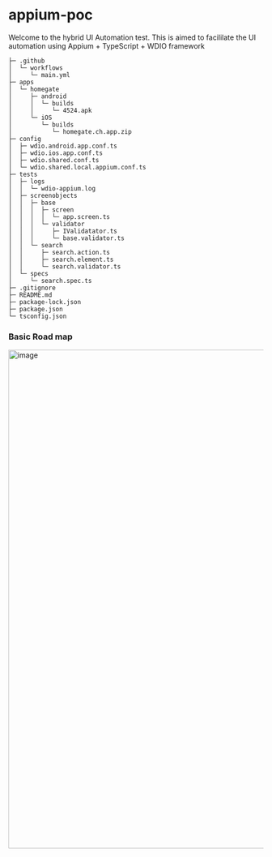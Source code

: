 # appium-poc
Welcome to the hybrid UI Automation test. This is aimed to facililate the UI automation using Appium + TypeScript + WDIO framework

```
├─ .github
│  └─ workflows
│     └─ main.yml
├─ apps
│  └─ homegate
│     ├─ android
│     │  └─ builds
│     │     └─ 4524.apk
│     └─ iOS
│        └─ builds
│           └─ homegate.ch.app.zip
├─ config
│  ├─ wdio.android.app.conf.ts
│  ├─ wdio.ios.app.conf.ts
│  ├─ wdio.shared.conf.ts
│  └─ wdio.shared.local.appium.conf.ts
├─ tests
│  ├─ logs
│  │  └─ wdio-appium.log
│  ├─ screenobjects
│  │  ├─ base
│  │  │  ├─ screen
│  │  │  │  └─ app.screen.ts
│  │  │  └─ validator
│  │  │     ├─ IValidatator.ts
│  │  │     └─ base.validator.ts
│  │  └─ search
│  │     ├─ search.action.ts
│  │     ├─ search.element.ts
│  │     └─ search.validator.ts
│  └─ specs
│     └─ search.spec.ts
├─ .gitignore
├─ README.md
├─ package-lock.json
├─ package.json
└─ tsconfig.json
```
### Basic Road map

<img width="984" alt="image" src="https://user-images.githubusercontent.com/101088921/198966629-58b5b36c-4afb-4860-a6cd-0c72cb2b7eef.png">

